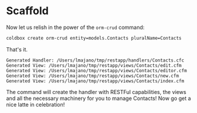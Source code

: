 # Scaffold

Now let us relish in the power of the `orm-crud` command:

```bash
coldbox create orm-crud entity=models.Contacts pluralName=Contacts
```

That's it.

```
Generated Handler: /Users/lmajano/tmp/restapp/handlers/Contacts.cfc
Generated View: /Users/lmajano/tmp/restapp/views/Contacts/edit.cfm
Generated View: /Users/lmajano/tmp/restapp/views/Contacts/editor.cfm
Generated View: /Users/lmajano/tmp/restapp/views/Contacts/new.cfm
Generated View: /Users/lmajano/tmp/restapp/views/Contacts/index.cfm
```

The command will create the handler with RESTFul capabilities, the views and all the necessary machinery for you to manage Contacts! Now go get a nice latte in celebration!
